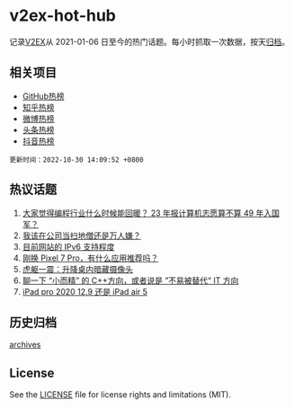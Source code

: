 # v2ex-hot-hub

 记录[V2EX](https://www.v2ex.com/)从 2021-01-06 日至今的热门话题。每小时抓取一次数据，按天[归档](archives)。
 
 ## 相关项目

- [GitHub热榜](https://github.com/snaildev/github-hot-hub)
- [知乎热榜](https://github.com/snaildev/zhihu-hot-hub)
- [微博热榜](https://github.com/snaildev/weibo-hot-hub)
- [头条热榜](https://github.com/snaildev/toutiao-hot-hub)
- [抖音热榜](https://github.com/snaildev/douyin-hot-hub)


 `更新时间：2022-10-30 14:09:52 +0800`

## 热议话题

1. [大家觉得编程行业什么时候能回暖？ 23 年报计算机志愿算不算 49 年入国军？](https://www.v2ex.com/t/891043)
1. [我该在公司当扫地僧还是万人嫌？](https://www.v2ex.com/t/890962)
1. [目前网站的 IPv6 支持程度](https://www.v2ex.com/t/891068)
1. [刚换 Pixel 7 Pro，有什么应用推荐吗？](https://www.v2ex.com/t/891065)
1. [虎躯一震：升降桌内暗藏摄像头](https://www.v2ex.com/t/891101)
1. [聊一下 “小而精” 的 C++方向，或者说是 ”不易被替代“ IT 方向](https://www.v2ex.com/t/891097)
1. [iPad pro 2020 12.9 还是 iPad air 5](https://www.v2ex.com/t/891082)

## 历史归档

[archives](archives)

## License

See the [LICENSE](LICENSE) file for license rights and limitations (MIT).
